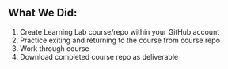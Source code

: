 ## What We Did:
1. Create Learning Lab course/repo within your GitHub account
2. Practice exiting and returning to the course from course repo
3. Work through course
4. Download completed course repo as deliverable
